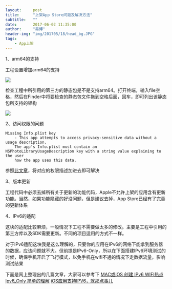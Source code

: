 ```yaml
---
layout:     post
title:      "上架App Store问题及解决方法"
subtitle:   ""
date:       2017-06-02 11:35:00
author:     "易博"
header-img: "img/201705/18/head_bg.JPG"
tags:
    - App上架
---
```


1、arm64的支持

工程设置增加arm64的支持

![](http://www.xttxqjfg.cn/img/201706/02/02003.png)

检查工程中所引用的第三方的静态包是不是支持arm64。打开终端，输入file空格，然后在Finder中将要检查的静态包文件拖到空格后面，回车，即可列出该静态包所支持的架构

![](http://www.xttxqjfg.cn/img/201706/02/04001.png)

2、访问权限的问题

```
Missing Info.plist key 
    - This app attempts to access privacy-sensitive data without a usage description. 
    The app's Info.plist must contain an NSPhotoLibraryUsageDescription key with a string value explaining to the user 
    how the app uses this data.
```

参照[此文章](http://xttxqjfg.cn/2017/05/18/iOS10%E6%9D%83%E9%99%90%E9%80%82%E9%85%8D/)，将对应的权限描述加进去即可解决

3、版本更新

工程代码中必须去掉所有关于更新的功能代码，Apple不允许上架的应用含有更新功能。当然，如果功能隐藏的好没问题，但是建议去掉，App Store已经有了完善的更新体系

4、IPv6的适配

这块的适配比较麻烦，一般情况下工程不需要做太多的修改。主要是工程中引用的第三方库以及SDK需要更新。不同的项目适用的方式不一样。

对于IPv6适配这块我是这么理解的，只要你的应用在IPv6的网络下能拿到服务器的数据，应该问题就不大。但前提是IPv6-Only，所以在下面搭建IPv6环境测试的时候，确保手机开启了飞行模式，以免手机在wifi不通的情况下走数据流量，影响测试结果

下面是网上整理出的几篇文章，大家可以参考下
[MAC或iOS 创建 IPv6 WIFI热点](http://jingyan.baidu.com/article/6181c3e0b83071152ef153f0.html)
[Ipv6_Only 简单的理解](http://www.jianshu.com/p/97b205933c15?_wv=1031)
[iOS应用支持IPV6，就那点事儿](http://www.jianshu.com/p/a6bab07c4062)

